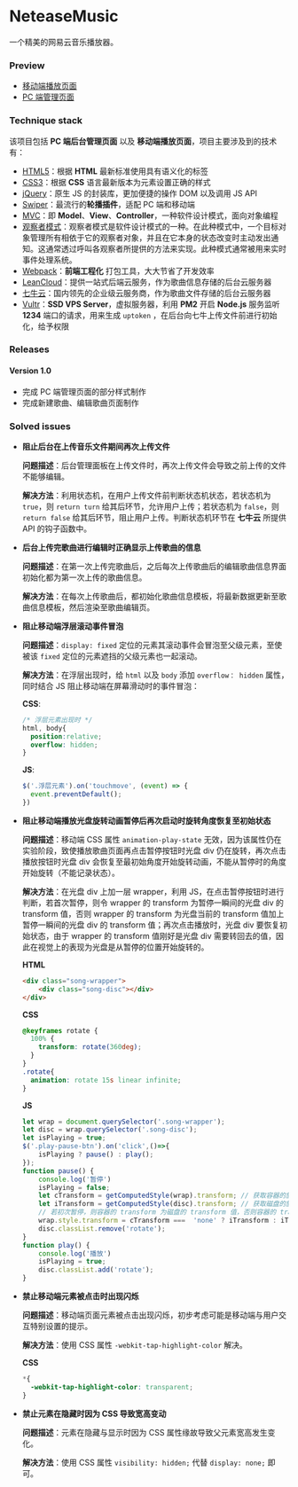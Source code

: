 # NeteaseMusic

一个精美的网易云音乐播放器。

### Preview

- [移动端播放页面](http://captaininphw.xyz/NeteaseMusic/dist/html/index.html)
- [PC 端管理页面](http://captaininphw.xyz/NeteaseMusic/dist/html/admin.html)

### Technique stack

该项目包括 **PC 端后台管理页面** 以及 **移动端播放页面**，项目主要涉及到的技术有：
- [HTML5](https://developer.mozilla.org/zh-CN/docs/Web/Guide/HTML/HTML5)：根据 **HTML** 最新标准使用具有语义化的标签
- [CSS3](https://developer.mozilla.org/zh-CN/docs/Web/CSS/CSS3)：根据 **CSS** 语言最新版本为元素设置正确的样式
- [jQuery](http://api.jquery.com/)：原生 JS 的封装库，更加便捷的操作 DOM 以及调用 JS API
- [Swiper](http://idangero.us/swiper/)：最流行的**轮播插件**，适配 PC 端和移动端
- [MVC](https://zh.wikipedia.org/wiki/MVC)：即 **Model**、**View**、**Controller**，一种软件设计模式，面向对象编程
- [观察者模式](https://zh.wikipedia.org/wiki/%E8%A7%82%E5%AF%9F%E8%80%85%E6%A8%A1%E5%BC%8F)：观察者模式是软件设计模式的一种。在此种模式中，一个目标对象管理所有相依于它的观察者对象，并且在它本身的状态改变时主动发出通知。这通常透过呼叫各观察者所提供的方法来实现。此种模式通常被用来实时事件处理系统。
- [Webpack](https://webpack.js.org/)：**前端工程化** 打包工具，大大节省了开发效率
- [LeanCloud](https://leancloud.cn/)：提供一站式后端云服务，作为歌曲信息存储的后台云服务器
- [七牛云](https://www.qiniu.com)：国内领先的企业级云服务商，作为歌曲文件存储的后台云服务器
- [Vultr]()：**SSD VPS Server**，虚拟服务器，利用 **PM2** 开启 **Node.js** 服务监听 **1234** 端口的请求，用来生成 `uptoken` ，在后台向七牛上传文件前进行初始化，给予权限

### Releases
#### Version 1.0

- 完成 PC 端管理页面的部分样式制作
- 完成新建歌曲、编辑歌曲页面制作

### Solved issues

- **阻止后台在上传音乐文件期间再次上传文件**
  
  **问题描述**：后台管理面板在上传文件时，再次上传文件会导致之前上传的文件不能够编辑。
  
  **解决方法**：利用状态机，在用户上传文件前判断状态机状态，若状态机为 `true`，则 `return turn` 给其后环节，允许用户上传；若状态机为 `false`，则 `return false` 给其后环节，阻止用户上传。判断状态机环节在 **七牛云** 所提供 API 的钩子函数中。 
- **后台上传完歌曲进行编辑时正确显示上传歌曲的信息**

   **问题描述**：在第一次上传完歌曲后，之后每次上传歌曲后的编辑歌曲信息界面初始化都为第一次上传的歌曲信息。
   
   **解决方法**：在每次上传歌曲后，都初始化歌曲信息模板，将最新数据更新至歌曲信息模板，然后渲染至歌曲编辑页。
- **阻止移动端浮层滚动事件冒泡**
  
  **问题描述**：`display: fixed` 定位的元素其滚动事件会冒泡至父级元素，至使被该 `fixed` 定位的元素遮挡的父级元素也一起滚动。
  
  **解决方法**：在浮层出现时，给 `html` 以及 `body` 添加 `overflow： hidden` 属性，同时结合 JS 阻止移动端在屏幕滑动时的事件冒泡：
  
  **CSS**:
  ```css
  /* 浮层元素出现时 */
  html, body{
    position:relative;
    overflow: hidden;
  }
  ```
  **JS**:
  ```javascript
  $('.浮层元素').on('touchmove', (event) => {
    event.preventDefault();
  })
  ```
- **阻止移动端播放光盘旋转动画暂停后再次启动时旋转角度恢复至初始状态**
  
  **问题描述**：移动端 CSS 属性 `animation-play-state` 无效，因为该属性仍在实验阶段，致使播放歌曲页面再点击暂停按钮时光盘 div 仍在旋转，再次点击播放按钮时光盘 div 会恢复至最初始角度开始旋转动画，不能从暂停时的角度开始旋转（不能记录状态）。
  
  **解决方法**：在光盘 div 上加一层 wrapper，利用 JS，在点击暂停按钮时进行判断，若首次暂停，则令 wrapper 的 transform 为暂停一瞬间的光盘 div 的 transform 值，否则 wrapper 的 transform 为光盘当前的 transform 值加上暂停一瞬间的光盘 div 的 transform 值；再次点击播放时，光盘 div 要恢复初始状态，由于 wrapper 的 transform 值刚好是光盘 div 需要转回去的值，因此在视觉上的表现为光盘是从暂停的位置开始旋转的。
  
  **HTML**
  ```html
  <div class="song-wrapper">
      <div class="song-disc"></div>
  </div>
  ```
  
  **CSS**
  ```css
  @keyframes rotate {
    100% {
      transform: rotate(360deg);
    }
  }
  .rotate{
    animation: rotate 15s linear infinite;
  }
  ```
  
  **JS**
  ```javascript
  let wrap = document.querySelector('.song-wrapper');
  let disc = wrap.querySelector('.song-disc');
  let isPlaying = true;
  $('.play-pause-btn').on('click',()=>{
      isPlaying ? pause() : play();
  });
  function pause() {
      console.log('暂停')
      isPlaying = false;
      let cTransform = getComputedStyle(wrap).transform; // 获取容器的旋转角度
      let iTransform = getComputedStyle(disc).transform; // 获取磁盘的旋转角度
      // 若初次暂停，则容器的 transform 为磁盘的 transform 值，否则容器的 transform 为自身的 transform 值+ 磁盘的 transform值
      wrap.style.transform = cTransform ===  'none' ? iTransform : iTransform.concat(' ', cTransform);
      disc.classList.remove('rotate');
  }
  function play() {
      console.log('播放')
      isPlaying = true;
      disc.classList.add('rotate');
  }
  ```
- **禁止移动端元素被点击时出现闪烁**
  
  **问题描述**：移动端页面元素被点击出现闪烁，初步考虑可能是移动端与用户交互特别设置的提示。
  
  **解决方法**：使用 CSS 属性 `-webkit-tap-highlight-color` 解决。
  
  **CSS**
  
  ```css
  *{
    -webkit-tap-highlight-color: transparent;
  }
  ```
  
- **禁止元素在隐藏时因为 CSS 导致宽高变动**
  
  **问题描述**：元素在隐藏与显示时因为 CSS 属性缘故导致父元素宽高发生变化。
  
  **解决方法**：使用 CSS 属性 `visibility: hidden;` 代替 `display: none;` 即可。

